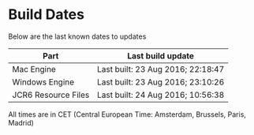 # Build Dates

Below are the last known dates to updates

Part | Last build update
-----|-----
Mac Engine | Last built: 23 Aug 2016; 22:18:47
Windows Engine | Last built: 23 Aug 2016; 23:10:26
JCR6 Resource Files | Last built: 24 Aug 2016; 10:56:38
All times are in CET (Central European Time: Amsterdam, Brussels, Paris, Madrid)



